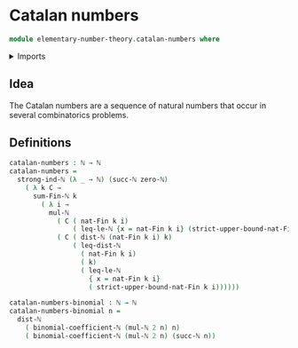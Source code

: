 # Catalan numbers

```agda
module elementary-number-theory.catalan-numbers where
```

<details><summary>Imports</summary>

```agda
open import elementary-number-theory.binomial-coefficients
open import elementary-number-theory.distance-natural-numbers
open import elementary-number-theory.inequality-natural-numbers
open import elementary-number-theory.multiplication-natural-numbers
open import elementary-number-theory.natural-numbers
open import elementary-number-theory.strong-induction-natural-numbers
open import elementary-number-theory.sums-of-natural-numbers
open import foundation.universe-levels
open import univalent-combinatorics.standard-finite-types
```

</details>

## Idea

The Catalan numbers are a sequence of natural numbers that occur in several combinatorics problems.

## Definitions

```agda
catalan-numbers : ℕ → ℕ
catalan-numbers =
  strong-ind-ℕ (λ _ → ℕ) (succ-ℕ zero-ℕ)
    ( λ k C →
      sum-Fin-ℕ k
        ( λ i →
          mul-ℕ
            ( C ( nat-Fin k i)
                ( leq-le-ℕ {x = nat-Fin k i} (strict-upper-bound-nat-Fin k i)))
            ( C ( dist-ℕ (nat-Fin k i) k)
                ( leq-dist-ℕ
                  ( nat-Fin k i)
                  ( k)
                  ( leq-le-ℕ
                    { x = nat-Fin k i}
                    ( strict-upper-bound-nat-Fin k i))))))

catalan-numbers-binomial : ℕ → ℕ
catalan-numbers-binomial n =
  dist-ℕ
    ( binomial-coefficient-ℕ (mul-ℕ 2 n) n)
    ( binomial-coefficient-ℕ (mul-ℕ 2 n) (succ-ℕ n))
```
